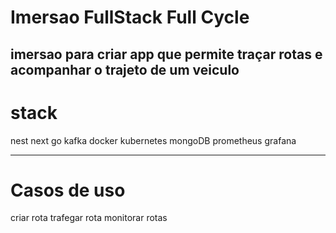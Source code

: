 # Imersao FullStack Full Cycle

## imersao para criar app que permite traçar rotas e acompanhar o trajeto de um veiculo

# stack

nest
next
go
kafka
docker
kubernetes
mongoDB
prometheus
grafana

---

# Casos de uso

criar rota
trafegar rota
monitorar rotas
